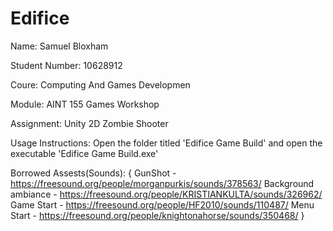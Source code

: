# Edifice

Name: Samuel Bloxham

Student Number: 10628912

Coure: Computing And Games Developmen

Module: AINT 155 Games Workshop

Assignment: Unity 2D Zombie Shooter

Usage Instructions: Open the folder titled 'Edifice Game Build' and open the executable 'Edifice Game Build.exe'


Borrowed Assests(Sounds):
{
GunShot - https://freesound.org/people/morganpurkis/sounds/378563/
Background ambiance - https://freesound.org/people/KRISTIANKULTA/sounds/326962/
Game Start - https://freesound.org/people/HF2010/sounds/110487/
Menu Start - https://freesound.org/people/knightonahorse/sounds/350468/
}
